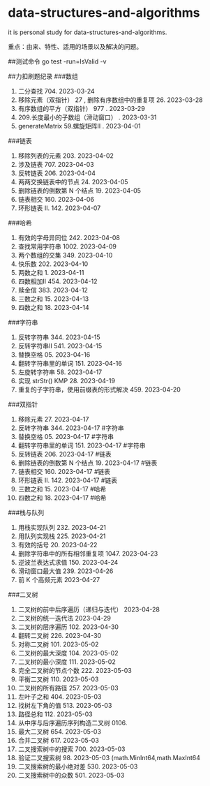 # data-structures-and-algorithms
it is personal study for data-structures-and-algorithms.

重点：由来、特性、适用的场景以及解决的问题。

##测试命令
go test -run=IsValid -v

##力扣刷题纪录 
###数组
1. 二分查找 704. 2023-03-24
2. 移除元素（双指针） 27 , 删除有序数组中的重复项 26. 2023-03-28
3. 有序数组的平方（双指针） 977 . 2023-03-29
4. 209.长度最小的子数组（滑动窗口） . 2023-03-31
5. generateMatrix 59.螺旋矩阵II . 2023-04-01

###链表
1. 移除列表的元素 203. 2023-04-02
2. 涉及链表 707. 2023-04-03
3. 反转链表 206. 2023-04-04
4. 两两交换链表中的节点 24. 2023-04-05
5. 删除链表的倒数第 N 个结点 19. 2023-04-05
6. 链表相交 160. 2023-04-06
7. 环形链表 II. 142. 2023-04-07

###哈希
1. 有效的字母异同位 242. 2023-04-08
2. 查找常用字符串 1002. 2023-04-09
3. 两个数组的交集 349. 2023-04-10
4. 快乐数 202. 2023-04-10
5. 两数之和 1. 2023-04-11
6. 四数相加II 454. 2023-04-12
7. 赎金信 383. 2023-04-12
8. 三数之和 15. 2023-04-13
9. 四数之和 18. 2023-04-14

###字符串
1. 反转字符串 344. 2023-04-15
2. 反转字符串II 541. 2023-04-15
3. 替换空格 05. 2023-04-16
4. 翻转字符串里的单词 151. 2023-04-16
5. 左旋转字符串 58. 2023-04-17
6. 实现 strStr() KMP 28. 2023-04-19
7. 重复的子字符串，使用前缀表的形式解决 459. 2023-04-20

###双指针
1. 移除元素 27. 2023-04-17
2. 反转字符串 344. 2023-04-17 #字符串
3. 替换空格 05. 2023-04-17 #字符串
4. 翻转字符串里的单词 151. 2023-04-17 #字符串
5. 反转链表 206. 2023-04-17 #链表
6. 删除链表的倒数第 N 个结点 19. 2023-04-17 #链表
7. 链表相交 160. 2023-04-17 #链表
8. 环形链表 II. 142. 2023-04-17 #链表
9. 三数之和 15. 2023-04-17 #哈希
10. 四数之和 18. 2023-04-17 #哈希

###栈与队列
1. 用栈实现队列 232. 2023-04-21
2. 用队列实现栈 225. 2023-04-21
3. 有效的括号 20. 2023-04-22
4. 删除字符串中的所有相邻重复项 1047. 2023-04-23
5. 逆波兰表达式求值 150. 2023-04-24
6. 滑动窗口最大值 239. 2023-04-26 
7. 前 K 个高频元素 2023-04-27

###二叉树
1. 二叉树的前中后序遍历（递归与迭代） 2023-04-28
2. 二叉树的统一迭代法 2023-04-29
3. 二叉树的层序遍历 102. 2023-04-30
4. 翻转二叉树 226. 2023-04-30
5. 对称二叉树 101. 2023-05-02
6. 二叉树的最大深度 104. 2023-05-02
7. 二叉树的最小深度 111. 2023-05-02
8. 完全二叉树的节点个数 222. 2023-05-03
9. 平衡二叉树 110. 2023-05-03
10. 二叉树的所有路径 257. 2023-05-03
11. 左叶子之和 404. 2023-05-03
12. 找树左下角的值 513. 2023-05-03
13. 路径总和 112. 2023-05-03 
14. 从中序与后序遍历序列构造二叉树 0106.
15. 最大二叉树 654. 2023-05-03 
16. 合并二叉树 617. 2023-05-03 
17. 二叉搜索树中的搜索 700. 2023-05-03 
18. 验证二叉搜索树 98. 2023-05-03     (math.MinInt64,math.MaxInt64
19. 二叉搜索树的最小绝对差 530. 2023-05-03
20. 二叉搜索树中的众数 501. 2023-05-03

